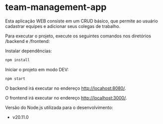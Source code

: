 # team-management-app

Esta aplicação WEB consiste em um CRUD básico, que permite ao usuário cadastrar equipes e adicionar seus colegas de trabalho.

Para executar o projeto, execute os seguintes comandos nos diretórios /backend e /frontend:

Instalar dependências:
~~~javascript
npm install
~~~

Iniciar o projeto em modo DEV:
~~~javascript
npm start
~~~

O backend irá executar no endereço <http://locahost:8080/>.

O frontend irá executar no endereço <http://localhost:3000/>.

Versão do Node.js utilizada para o desenvolvimento:
* v20.11.0
